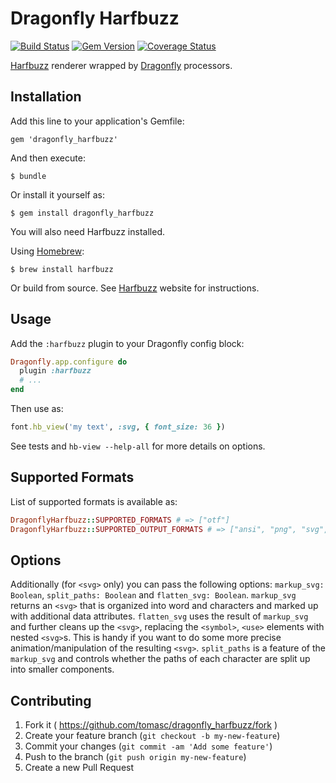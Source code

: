 # Dragonfly Harfbuzz

[![Build Status](https://travis-ci.org/tomasc/dragonfly_harfbuzz.svg)](https://travis-ci.org/tomasc/dragonfly_harfbuzz) [![Gem Version](https://badge.fury.io/rb/dragonfly_harfbuzz.svg)](http://badge.fury.io/rb/dragonfly_harfbuzz) [![Coverage Status](https://img.shields.io/coveralls/tomasc/dragonfly_harfbuzz.svg)](https://coveralls.io/r/tomasc/dragonfly_harfbuzz)

[Harfbuzz](http://fontforge.github.io) renderer wrapped by [Dragonfly](http://markevans.github.io/dragonfly) processors.

## Installation

Add this line to your application's Gemfile:

    gem 'dragonfly_harfbuzz'

And then execute:

    $ bundle

Or install it yourself as:

    $ gem install dragonfly_harfbuzz

You will also need Harfbuzz installed.

Using [Homebrew](http://brew.sh):

    $ brew install harfbuzz

Or build from source. See [Harfbuzz](http://harfbuzz.org) website for instructions.

## Usage

Add the `:harfbuzz` plugin to your Dragonfly config block:

```ruby
Dragonfly.app.configure do
  plugin :harfbuzz
  # ...
end
```

Then use as:

```ruby
font.hb_view('my text', :svg, { font_size: 36 })
```

See tests and `hb-view --help-all` for more details on options.

## Supported Formats

List of supported formats is available as:

```ruby
DragonflyHarfbuzz::SUPPORTED_FORMATS # => ["otf"]
DragonflyHarfbuzz::SUPPORTED_OUTPUT_FORMATS # => ["ansi", "png", "svg", "pdf", "ps", "eps"]
```

## Options

Additionally (for `<svg>` only) you can pass the following options: `markup_svg: Boolean`, `split_paths: Boolean` and `flatten_svg: Boolean`. `markup_svg` returns an `<svg>` that is organized into word and characters and marked up with additional data attributes. `flatten_svg` uses the result of `markup_svg` and further cleans up the `<svg>`, replacing the `<symbol>`, `<use>` elements with nested `<svg>`s. This is handy if you want to do some more precise animation/manipulation of the resulting `<svg>`. `split_paths` is a feature of the `markup_svg` and controls whether the paths of each character are split up into smaller components.

## Contributing

1. Fork it ( https://github.com/tomasc/dragonfly_harfbuzz/fork )
2. Create your feature branch (`git checkout -b my-new-feature`)
3. Commit your changes (`git commit -am 'Add some feature'`)
4. Push to the branch (`git push origin my-new-feature`)
5. Create a new Pull Request
